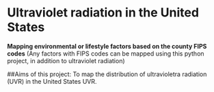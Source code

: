 # Ultraviolet radiation in the United States

  **Mapping environmental or lifestyle factors based on the county FIPS codes**
      (Any factors with FIPS codes can be mapped using this python project, in addition to ultraviolet radiation)

##Aims of this project: 
   To map the distribution of ultravioletra radiation (UVR) in the United States UVR.
   
